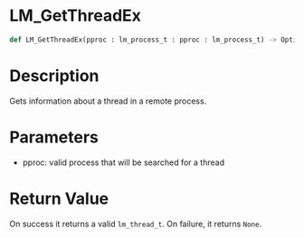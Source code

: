 # LM_GetThreadEx

```python
def LM_GetThreadEx(pproc : lm_process_t : pproc : lm_process_t) -> Optional[None]:
```

# Description

Gets information about a thread in a remote process.

# Parameters

- pproc: valid process that will be searched for a thread

# Return Value

On success it returns a valid `lm_thread_t`. On failure, it returns `None`.

